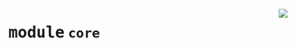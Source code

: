 <!-- markdownlint-disable -->

<a href="https://github.com/tjyuyao/ice-learn/blob/main/ice/core/__init__.py"><img align="right" style="float:right;" src="https://img.shields.io/badge/-source-cccccc?style=flat-square"></a>

# <kbd>module</kbd> `core`








